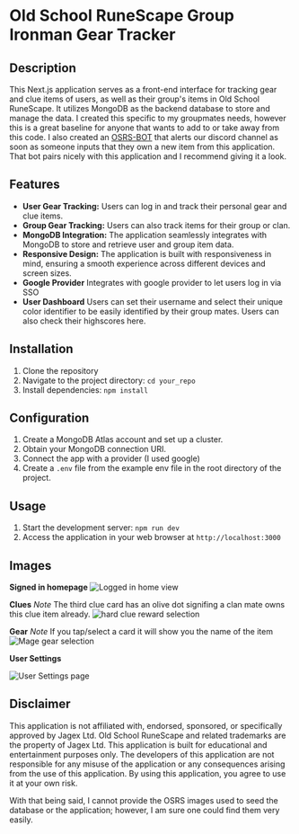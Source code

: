 # Old School RuneScape Group Ironman Gear Tracker

## Description

This Next.js application serves as a front-end interface for tracking gear and clue items of users, as well as their group's items in Old School RuneScape. It utilizes MongoDB as the backend database to store and manage the data. I created this specific to my groupmates needs, however this is a great baseline for anyone that wants to add to or take away from this code. I also created an [OSRS-BOT](https://github.com/Caleb-Kuss/osrs-bot) that alerts our discord channel as soon as someone inputs that they own a new item from this application. That bot pairs nicely with this application and I recommend giving it a look.

## Features

- **User Gear Tracking:** Users can log in and track their personal gear and clue items.
- **Group Gear Tracking:** Users can also track items for their group or clan.
- **MongoDB Integration:** The application seamlessly integrates with MongoDB to store and retrieve user and group item data.
- **Responsive Design:** The application is built with responsiveness in mind, ensuring a smooth experience across different devices and screen sizes.
- **Google Provider** Integrates with google provider to let users log in via SSO
- **User Dashboard** Users can set their username and select their unique color identifier to be easily identified by their group mates. Users can also check their highscores here.

## Installation

1. Clone the repository
2. Navigate to the project directory: `cd your_repo`
3. Install dependencies: `npm install`

## Configuration

1. Create a MongoDB Atlas account and set up a cluster.
1. Obtain your MongoDB connection URI.
1. Connect the app with a provider (I used google)
1. Create a `.env` file from the example env file in the root directory of the project.

## Usage

1. Start the development server: `npm run dev`
2. Access the application in your web browser at `http://localhost:3000`

## Images

**Signed in homepage**
![Logged in home view](/public/readme/loggedinhome.png)

**Clues**
_Note_ The third clue card has an olive dot signifing a clan mate owns this clue item already.
![hard clue reward selection](/public/readme/hardcluerewards.png)

**Gear**
_Note_ If you tap/select a card it will show you the name of the item
![Mage gear selection](/public/readme/magegearselection.png)

**User Settings**

![User Settings page](/public/readme/usersettings.png)

## Disclaimer

This application is not affiliated with, endorsed, sponsored, or specifically approved by Jagex Ltd. Old School RuneScape and related trademarks are the property of Jagex Ltd. This application is built for educational and entertainment purposes only. The developers of this application are not responsible for any misuse of the application or any consequences arising from the use of this application. By using this application, you agree to use it at your own risk.

With that being said, I cannot provide the OSRS images used to seed the database or the application; however, I am sure one could find them very easily.
